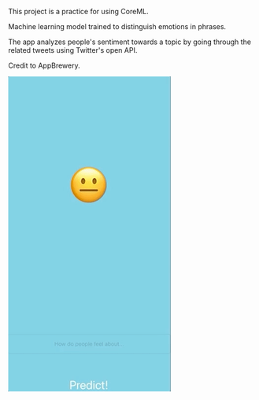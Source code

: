 
This project is a practice for using CoreML.

Machine learning model trained to distinguish emotions in phrases.

The app analyzes people's sentiment towards a topic by going through the related tweets using Twitter's open API.

Credit to AppBrewery.

![Alt Text](twittermenti_demo.gif)
